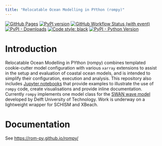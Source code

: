 ```yaml
---
title: "Relocatable Ocean Modelling in PYthon (rompy)"
---
```


[![GitHub Pages](https://github.com/rom-py/rompy/actions/workflows/sphinx_docs_to_gh_pages.yaml/badge.svg)](https://rom-py.github.io/rompy/)
[![PyPI version](https://img.shields.io/pypi/v/rompy.svg)](https://pypi.org/project/rompy/)
[![GitHub Workflow Status (with event)](https://img.shields.io/github/actions/workflow/status/rom-py/rompy/python-publish.yml)](https://github.com/rom-py/rompy/actions)
[![PyPI - Downloads](https://img.shields.io/pypi/dm/rompy)](https://pypistats.org/packages/rompy)
[![Code style: black](https://img.shields.io/badge/code%20style-black-000000.svg)](https://github.com/python/black)
[![PyPI - Python Version](https://img.shields.io/pypi/pyversions/rompy)](https://pypi.org/project/rompy/)

# Introduction

Relocatable Ocean Modelling in PYthon (rompy) combines templated cookie-cutter model configuration with various `xarray` extensions to assist in the setup and evaluation of coastal ocean models, and is intended to simplify their configuration, execution and analysis. This repository also includes [Jupyter notebooks](./notebooks) that provide examples to illustrate the use of `rompy` code, create visualisations and provide inline documentation. Currently `rompy` implements one model class for the [SWAN wave model](https://swanmodel.sourceforge.io/) developed by Delft University of Technology. Work is underway on a lightweight wrapper for SCHISM and XBeach.

# Documentation

See https://rom-py.github.io/rompy/
